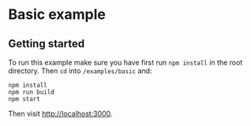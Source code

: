 # Basic example

## Getting started

To run this example make sure you have first run `npm install`
in the root directory. Then `cd` into `/examples/basic` and:

```
npm install
npm run build
npm start
```

Then visit [http://localhost:3000](http://localhost:3000).
